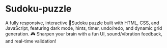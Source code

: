 # Sudoku-puzzle
A fully responsive, interactive 🧩Sudoku puzzle built with HTML, CSS, and JavaScript, featuring dark mode, hints, timer, undo/redo, and dynamic grid generation. 🎮 Sharpen your brain with a fun UI, sound/vibration feedback, and real-time validation!

